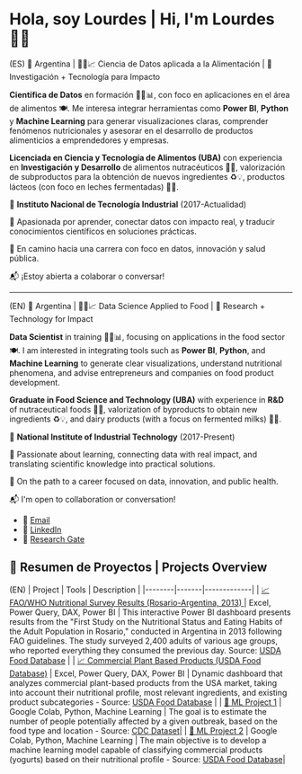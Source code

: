# Hola, soy Lourdes | Hi, I'm Lourdes 👩‍💻
(ES)
📍 Argentina | 👩‍🔬📈 Ciencia de Datos aplicada a la Alimentación | 🧪 Investigación + Tecnología para Impacto

**Científica de Datos** en formación 👩‍💻📊, con foco en aplicaciones en el área de alimentos 🍽️. Me interesa integrar herramientas como **Power BI**, **Python** y **Machine Learning** para generar visualizaciones claras, comprender fenómenos nutricionales y asesorar en el desarrollo de productos alimenticios a emprendedores y empresas.

**Licenciada en Ciencia y Tecnología de Alimentos (UBA)** con experiencia en **Investigación y Desarrollo** de alimentos nutracéuticos 🔬🍎, valorización de subproductos para la obtención de nuevos ingredientes ♻️💡, productos lácteos (con foco en leches fermentadas) 🥛🐄.

🏢 **Instituto Nacional de Tecnología Industrial** (2017-Actualidad)

🧠 Apasionada por aprender, conectar datos con impacto real, y traducir conocimientos científicos en soluciones prácticas.

🚀 En camino hacia una carrera con foco en datos, innovación y salud pública.

📬 ¡Estoy abierta a colaborar o conversar! 
________________________________________________________________________________________________________________________________________________________
(EN)
📍 Argentina | 👩‍🔬📈 Data Science Applied to Food | 🧪 Research + Technology for Impact

**Data Scientist** in training 👩‍💻📊, focusing on applications in the food sector 🍽️. I am interested in integrating tools such as **Power BI**, **Python**, and **Machine Learning** to generate clear visualizations, understand nutritional phenomena, and advise entrepreneurs and companies on food product development.

**Graduate in Food Science and Technology (UBA)** with experience in **R&D** of nutraceutical foods 🔬🍎, valorization of byproducts to obtain new ingredients ♻️💡, and dairy products (with a focus on fermented milks) 🥛🐄.

🏢 **National Institute of Industrial Technology** (2017-Present)

🧠 Passionate about learning, connecting data with real impact, and translating scientific knowledge into practical solutions.

🚀 On the path to a career focused on data, innovation, and public health.

📬 I'm open to collaboration or conversation!

- 📧 [Email](lourdeslandoni@gmail.com)
- 💼 [LinkedIn](https://www.linkedin.com/in/lourdes-landoni/)
- 📃 [Research Gate](https://www.researchgate.net/profile/Lourdes-Landoni)

## 🔹 Resumen de Proyectos | Projects Overview

(EN)
| Project | Tools | Description |
|--------|-------|-------------|
| [📈 FAO/WHO Nutritional Survey Results (Rosario-Argentina, 2013) ](https://github.com/lourdeslandoni/encuesta-nutri-fao-2013) | Excel, Power Query, DAX, Power BI | This interactive Power BI dashboard presents results from the "First Study on the Nutritional Status and Eating Habits of the Adult Population in Rosario," conducted in Argentina in 2013 following FAO guidelines. The study surveyed 2,400 adults of various age groups, who reported everything they consumed the previous day. Source: [USDA Food Database](https://www.fao.org/gift-individual-food-consumption/data/en) |
| [📈 Commercial Plant Based Products (USDA Food Database)](https://github.com/lourdeslandoni/plant-based-usda) | Excel, Power Query, DAX, Power BI | Dynamic dashboard that analyzes commercial plant-based products from the USA market, taking into account their nutritional profile, most relevant ingredients, and existing product subcategories - Source: [USDA Food Database](https://fdc.nal.usda.gov/food-search?type=Branded&query=plant%20based) |
| [🤖 ML Project 1](https://colab.research.google.com/drive/1f2SlpYb-pEYbSML5PFCVI2G-MS9qQRi2?usp=sharing) | Google Colab, Python, Machine Learning | The goal is to estimate the number of people potentially affected by a given outbreak, based on the food type and location - Source: [CDC Dataset](https://www.kaggle.com/datasets/cdc/foodborne-diseases)|
| [🔬 ML Project 2](https://colab.research.google.com/drive/1ITmdIvMsQxe2l6tvBB49sIxxJsZ5vQqg?usp=sharing) | Google Colab, Python, Machine Learning | The main objective is to develop a machine learning model capable of classifying commercial products (yogurts) based on their nutritional profile - Source: [USDA Food Database](https://fdc.nal.usda.gov/food-search?type=Branded&query=yogurt)|

